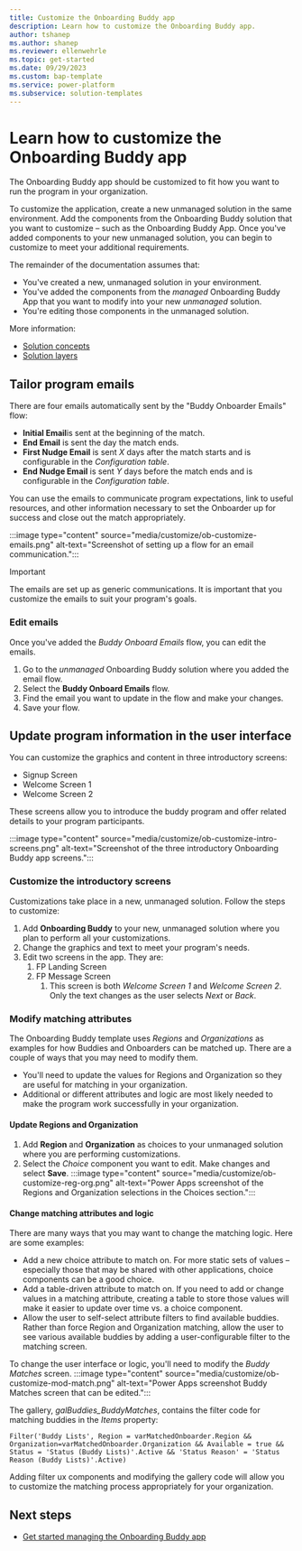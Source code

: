 ```yaml
---
title: Customize the Onboarding Buddy app
description: Learn how to customize the Onboarding Buddy app.
author: tshanep
ms.author: shanep
ms.reviewer: ellenwehrle
ms.topic: get-started
ms.date: 09/29/2023
ms.custom: bap-template
ms.service: power-platform
ms.subservice: solution-templates
---
```


# Learn how to customize the Onboarding Buddy app

The Onboarding Buddy app should be customized to fit how you want to run the program in your organization.  

To customize the application, create a new unmanaged solution in the same environment. Add the components from the Onboarding Buddy solution that you want to customize – such as the Onboarding Buddy App. Once you've added components to your new unmanaged solution, you can begin to customize to meet your additional requirements.  

The remainder of the documentation assumes that:

- You've created a new, unmanaged solution in your environment.
- You've added the components from the *managed* Onboarding Buddy App that you want to modify into your new *unmanaged* solution.
- You're editing those components in the unmanaged solution.

More information:

- [Solution concepts](/power-platform/alm/solution-concepts-alm)
- [Solution layers](/power-platform/alm/solution-layers-alm)

## Tailor program emails

There are four emails automatically sent by the "Buddy Onboarder Emails" flow:

- **Initial Email**is sent at the beginning of the match.
- **End Email** is sent the day the match ends.
- **First Nudge Email** is sent *X* days after the match starts and is configurable in the *Configuration table*.
- **End Nudge Email** is sent *Y* days before the match ends and is configurable in the *Configuration table*.

You can use the emails to communicate program expectations, link to useful resources, and other information necessary to set the Onboarder up for success and close out the match appropriately.

:::image type="content" source="media/customize/ob-customize-emails.png" alt-text="Screenshot of setting up a flow for an email communication.":::

> [!IMPORTANT]
> The emails are set up as generic communications. It is important that you customize the emails to suit your program's goals.

### Edit emails

Once you've added the *Buddy Onboard Emails* flow, you can edit the emails.

1. Go to the *unmanaged* Onboarding Buddy solution where you added the email flow.
1. Select the **Buddy Onboard Emails** flow.
1. Find the email you want to update in the flow and make your changes.
1. Save your flow.

## Update program information in the user interface

 You can customize the graphics and content in three introductory screens:

- Signup Screen
- Welcome Screen 1
- Welcome Screen 2

These screens allow you to introduce the buddy program and offer related details to your program participants.

:::image type="content" source="media/customize/ob-customize-intro-screens.png" alt-text="Screenshot of the three introductory Onboarding Buddy app screens.":::

### Customize the introductory screens

Customizations take place in a new, unmanaged solution. Follow the steps to customize:

1. Add **Onboarding Buddy** to your new, unmanaged solution where you plan to perform all your customizations.
1. Change the graphics and text to meet your program's needs.
1. Edit two screens in the app. They are:
    1. FP Landing Screen
    1. FP Message Screen
        1. This screen is both *Welcome Screen 1* and *Welcome Screen 2*. Only the text changes as the user selects *Next* or *Back*.

### Modify matching attributes

The Onboarding Buddy template uses *Regions* and *Organizations* as examples for how Buddies and Onboarders can be matched up. There are a couple of ways that you may need to modify them.

- You'll need to update the values for Regions and Organization so they are useful for matching in your organization.
- Additional or different attributes and logic are most likely needed to make the program work successfully in your organization.

#### Update Regions and Organization

1. Add **Region** and **Organization** as choices to your unmanaged solution where you are performing customizations.
1. Select the *Choice* component you want to edit. Make changes and select **Save**.
:::image type="content" source="media/customize/ob-customize-reg-org.png" alt-text="Power Apps screenshot of the Regions and Organization selections in the Choices section.":::

#### Change matching attributes and logic

There are many ways that you may want to change the matching logic. Here are some examples:

- Add a new choice attribute to match on. For more static sets of values – especially those that may be shared with other applications, choice components can be a good choice.
- Add a table-driven attribute to match on. If you need to add or change values in a matching attribute, creating a table to store those values will make it easier to update over time vs. a choice component.
- Allow the user to self-select attribute filters to find available buddies. Rather than force Region and Organization matching, allow the user to see various available buddies by adding a user-configurable filter to the matching screen.

To change the user interface or logic, you'll need to modify the *Buddy Matches* screen.
:::image type="content" source="media/customize/ob-customize-mod-match.png" alt-text="Power Apps screenshot Buddy Matches screen that can be edited.":::

The gallery, *galBuddies_BuddyMatches*, contains the filter code for matching buddies in the *Items* property:

`Filter('Buddy Lists', Region = varMatchedOnboarder.Region && Organization=varMatchedOnboarder.Organization && Available = true && Status = 'Status (Buddy Lists)'.Active && 'Status Reason' = 'Status Reason (Buddy Lists)'.Active)`

Adding filter ux components and modifying the gallery code will allow you to customize the matching process appropriately for your organization.

## Next steps

- [Get started managing the Onboarding Buddy app](manage.md)
